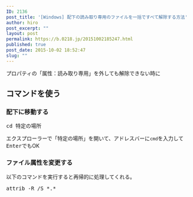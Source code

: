```yaml
---
ID: 2136
post_title: '[Windows] 配下の読み取り専用のファイルを一括ですべて解除する方法'
author: hiro
post_excerpt: ""
layout: post
permalink: https://b.0218.jp/20151002185247.html
published: true
post_date: 2015-10-02 18:52:47
slug: ""
---
```

プロパティの「属性：読み取り専用」を外しても解除できない時に
<!--more-->
<h2>コマンドを使う</h2>
<h3>配下に移動する</h3>
<pre class="cmd">cd 特定の場所</pre>
エクスプローラーで「特定の場所」を開いて、アドレスバーに<code>cmd</code>を入力して<kbd>Enter</kbd>でもOK

<h3>ファイル属性を変更する</h3>
以下のコマンドを実行すると再帰的に処理してくれる。
<pre class="cmd">attrib -R /S *.*</pre>